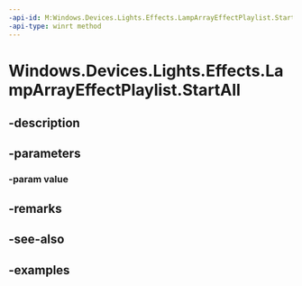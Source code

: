 ```yaml
---
-api-id: M:Windows.Devices.Lights.Effects.LampArrayEffectPlaylist.StartAll(Windows.Foundation.Collections.IIterable{Windows.Devices.Lights.Effects.LampArrayEffectPlaylist})
-api-type: winrt method
---
```


<!-- Method syntax.
public void LampArrayEffectPlaylist.StartAll(IIterable<LampArrayEffectPlaylist> value)
-->

# Windows.Devices.Lights.Effects.LampArrayEffectPlaylist.StartAll

## -description

## -parameters
### -param value

## -remarks

## -see-also

## -examples

